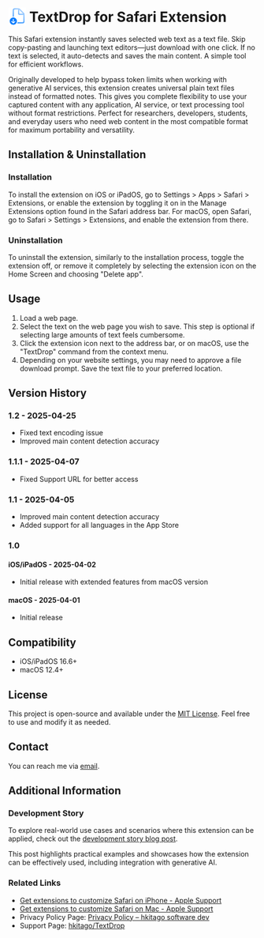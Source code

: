 # <img src="https://raw.githubusercontent.com/hkitago/TextDrop/refs/heads/main/Shared%20(App)/Resources/Icon.png" height="36" valign="bottom"/> TextDrop for Safari Extension

This Safari extension instantly saves selected web text as a text file. Skip copy-pasting and launching text editors—just download with one click. If no text is selected, it auto-detects and saves the main content. A simple tool for efficient workflows.

Originally developed to help bypass token limits when working with generative AI services, this extension creates universal plain text files instead of formatted notes. This gives you complete flexibility to use your captured content with any application, AI service, or text processing tool without format restrictions. Perfect for researchers, developers, students, and everyday users who need web content in the most compatible format for maximum portability and versatility.

## Installation & Uninstallation

### Installation

To install the extension on iOS or iPadOS, go to Settings > Apps > Safari > Extensions, or enable the extension by toggling it on in the Manage Extensions option found in the Safari address bar.
For macOS, open Safari, go to Safari > Settings > Extensions, and enable the extension from there.

### Uninstallation

To uninstall the extension, similarly to the installation process, toggle the extension off, or remove it completely by selecting the extension icon on the Home Screen and choosing "Delete app".

## Usage

1. Load a web page.
2. Select the text on the web page you wish to save. This step is optional if selecting large amounts of text feels cumbersome.
3. Click the extension icon next to the address bar, or on macOS, use the "TextDrop" command from the context menu.
4. Depending on your website settings, you may need to approve a file download prompt. Save the text file to your preferred location.

## Version History

### 1.2 - 2025-04-25

- Fixed text encoding issue
- Improved main content detection accuracy

### 1.1.1 - 2025-04-07

- Fixed Support URL for better access

### 1.1 - 2025-04-05

- Improved main content detection accuracy
- Added support for all languages in the App Store

### 1.0

#### **iOS/iPadOS** - 2025-04-02

- Initial release with extended features from macOS version

#### **macOS** - 2025-04-01

- Initial release

## Compatibility

- iOS/iPadOS 16.6+
- macOS 12.4+

## License

This project is open-source and available under the [MIT License](LICENSE). Feel free to use and modify it as needed.

## Contact

You can reach me via [email](mailto:hkitago@icloud.com?subject=Support%20for%20TextDrop).

## Additional Information

### Development Story

To explore real-world use cases and scenarios where this extension can be applied, check out the [development story blog post](https://hkitago.com/2025/04/textdrop-dev-story/).

This post highlights practical examples and showcases how the extension can be effectively used, including integration with generative AI.

### Related Links

- [Get extensions to customize Safari on iPhone - Apple Support](https://support.apple.com/guide/iphone/iphab0432bf6/18.0/ios/18.0)
- [Get extensions to customize Safari on Mac - Apple Support](https://support.apple.com/guide/safari/get-extensions-sfri32508/mac)
- Privacy Policy Page: [Privacy Policy – hkitago software dev](https://hkitago.com/privacy-policy/)
- Support Page: [hkitago/TextDrop](https://github.com/hkitago/ColorMark/)

